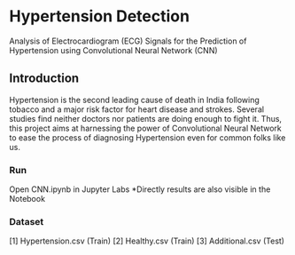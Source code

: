 # Hypertension Detection
Analysis of Electrocardiogram (ECG) Signals for the Prediction of Hypertension using Convolutional Neural Network (CNN)

## Introduction
Hypertension is the second leading cause of death in India following tobacco and a major risk factor for heart disease and strokes. Several studies find neither doctors nor patients are doing enough to fight it. Thus, this project aims at harnessing the power of Convolutional Neural Network to ease the process of diagnosing Hypertension even for common folks like us.
 
### Run
Open CNN.ipynb in Jupyter Labs
*Directly results are also visible in the Notebook

### Dataset
[1] Hypertension.csv (Train)
[2] Healthy.csv (Train)
[3] Additional.csv (Test)
